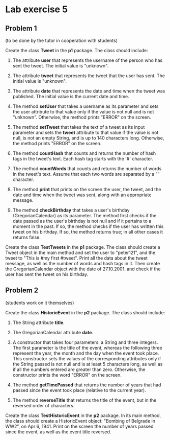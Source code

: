 # Lab exercise 5

## Problem 1
(to be done by the tutor in cooperation with students)

Create the class **Tweet** in the **p1** package. The class should include:

1. The attribute **user** that represents the username of the person who has sent the tweet. The initial value is "unknown". 

2. The attribute **tweet** that represents the tweet that the user has sent. The initial value is "unknown".

3. The attribute **date** that represents the date and time when the tweet was published. The initial value is the current date and time. 

4. The method **setUser** that takes a username as its parameter and sets the user attribute to that value only if the value is not null and is not "unknown". Otherwise, the method prints "ERROR" on the screen. 

5. The method **setTweet** that takes the text of a tweet as its input parameter and sets the **tweet** attribute to that value if the value is not null, is not an empty String, and is up to 140 characters long. Otherwise, the method prints "ERROR" on the screen. 

6. The method **countHash** that counts and returns the number of hash tags in the tweet's text. Each hash tag starts with the '#' character. 

7. The method **countWords** that counts and returns the number of words in the tweet's text. Assume that each two words are separated by a ' ' character. 

8. The method **print** that prints on the screen the user, the tweet, and the date and time when the tweet was sent, along with an appropriate message. 

9. The method **checkBirthday** that takes a user's birthday (GregorianCalendar) as its parameter. The method first checks if the date passed as the user's birthday is not null and if it pertains to a moment in the past. If so, the method checks if the user has written this tweet on his birthday. If so, the method returns true; in all other cases it returns false. 

Create the class **TestTweets** in the **p1** package. The class should create a Tweet object in the main method and set the user to "peter121", and the tweet to "This is #my first #tweet". Print all the data about the tweet message, as well as the number of words and hash tags in it. Then create the GregorianCalendar object with the date of 27.10.2001. and check if the user has sent the tweet on his birthday. 


## Problem 2
(students work on it themselves)

Create the class **HistoricEvent** in the **p2** package. The class should include:

1. The String attribute **title**.

2. The GregorianCalendar attribute **date**.

3. A constructor that takes four parameters: a String and three integers. The first parameter is the title of the event, whereas the following three represent the year, the month and the day when the event took place. This constructor sets the values of the corresponding attributes only if the String passed is not null and is at least 5 characters long, as well as if all the numbers entered are greater than zero. Otherwise, the constructor prints the word "ERROR" on the screen.

4. The method **getTimePassed** that returns the number of years that had passed since the event took place (relative to the current year).

5. The method **reverseTitle** that returns the title of the event, but in the reversed order of characters.

Create the class **TestHistoricEvent** in the **p2** package. In its main method, the class should create a HistoricEvent object: "Bombing of Belgrade in WW2", on Apr 6, 1941. Print on the screen the number of years passed since the event, as well as the event title reversed.
